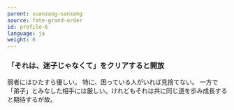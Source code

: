 ```yaml
---
parent: xuanzang-sanzang
source: fate-grand-order
id: profile-6
language: ja
weight: 6
---
```


### 「それは、迷子じゃなくて」をクリアすると開放

弱者にはひたすら優しい。
特に、困っている人がいれば見捨てない。
一方で「弟子」とみなした相手には厳しい。けれどもそれは共に同じ道を歩み成長すると期待するが故。
